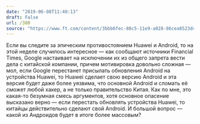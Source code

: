 ```yaml
---
date: "2019-06-08T11:40:13"
draft: False
url: /380
source: "https://www.ft.com/content/3bbb6fec-88c5-11e9-a028-86cea8523dc2"
---
```


Если вы следите за эпическим противостоянием Huawei и Android, то на этой неделе случилось интересное — как сообщают источники Financial Times, Google настаивает на исключении их из общего запрета вести дела с китайской компании, причем мотивировка довольно сложная — мол, если Google перестанет присылать обновления Android на устройства Huawei, то Huawei сделает свою версию Android и эта версия будет даже более уязвима, что основной Android и сломать её сможет любой хакер, а не только правительство Китая. 
Как по мне, это какая-то безумная смесь аргументов, хотя основное опасение высказано верно — если перестать обновлять устройства Huawei, то китайцы действительно сделают свой Android. И большой вопрос — какой из Андроидов будет в итоге более массовым?
